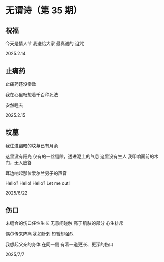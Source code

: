 # 无谓诗（第 35 期）

## 祝福

今天是情人节
我送给大家
最真诚的
诅咒

2025.2.14

## 止痛药

止痛药还没奏效

我在心里畅想着千百种死法

安然睡去

2025.2.15

## 坟墓

我住进幽暗的坟墓已有月余

这里没有阳光
仅有的一丝缝隙，透进泥土的气息
这里没有生人
我叩响面前的木门，无人应答

耳边响起那位爱尔兰男子的声音

Hello? Hello!
Hello? Let me out!

2025/6/22

## 伤口

未缝合的伤口任性生长
无意间碰触
高于肌肤的部分
心生排斥

偶尔传来阵痛
犹如针刺
短暂却强烈

我想起父亲的身体
在同一侧
有着一道更长、更深的伤口

2025/7/7
